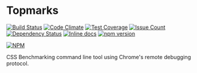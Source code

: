 # Topmarks

[![Build Status](https://travis-ci.org/Topmarks/topmarks.svg?branch=master)](https://travis-ci.org/Topmarks/topmarks) [![Code Climate](https://codeclimate.com/github/Topmarks/topmarks/badges/gpa.svg)](https://codeclimate.com/github/Topmarks/topmarks) [![Test Coverage](https://codeclimate.com/github/Topmarks/topmarks/badges/coverage.svg)](https://codeclimate.com/github/Topmarks/topmarks/coverage) [![Issue Count](https://codeclimate.com/github/Topmarks/topmarks/badges/issue_count.svg)](https://codeclimate.com/github/Topmarks/topmarks) [![Dependency Status](https://david-dm.org/Topmarks/topmarks.svg)](https://david-dm.org/Topmarks/topmarks) [![Inline docs](http://inch-ci.org/github/Topmarks/topmarks.svg?branch=master)](http://inch-ci.org/github/Topmarks/topmarks) [![npm version](https://badge.fury.io/js/remi-topmarks-results.svg)](https://badge.fury.io/js/remi-topmarks-results)

[![NPM](https://nodei.co/npm/topmarks.svg?version=v0.4.0)](https://npmjs.org/package/topmarks)

CSS Benchmarking command line tool using Chrome's remote debugging protocol.
